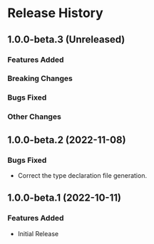 # Release History

## 1.0.0-beta.3 (Unreleased)

### Features Added

### Breaking Changes

### Bugs Fixed

### Other Changes

## 1.0.0-beta.2 (2022-11-08)

### Bugs Fixed

- Correct the type declaration file generation.

## 1.0.0-beta.1 (2022-10-11)

### Features Added

- Initial Release
